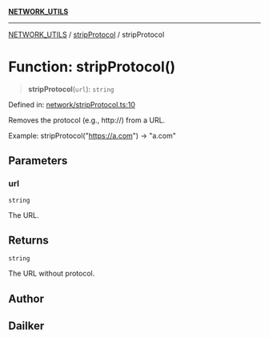 [**NETWORK_UTILS**](../../README.md)

***

[NETWORK_UTILS](../../README.md) / [stripProtocol](../README.md) / stripProtocol

# Function: stripProtocol()

> **stripProtocol**(`url`): `string`

Defined in: [network/stripProtocol.ts:10](https://github.com/dailker/everyutil/blob/7c30ec40bbb398255a9be572db0a537e8bcb9c11/src/network/stripProtocol.ts#L10)

Removes the protocol (e.g., http://) from a URL.

Example: stripProtocol("https://a.com") → "a.com"

## Parameters

### url

`string`

The URL.

## Returns

`string`

The URL without protocol.

## Author

## Dailker
